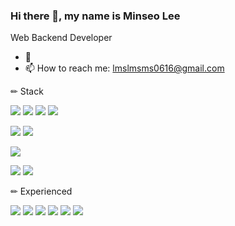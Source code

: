 
### Hi there 👋, my name is Minseo Lee
Web Backend Developer

- 🌱 
- 📫 How to reach me: lmslmsms0616@gmail.com



✏ Stack   

<img  src="https://img.shields.io/badge/Java-007396?style=flat-square&logo=Java&logoColor=white"/> <img  src="https://img.shields.io/badge/SpringBoot-6DB33F?style=flat-square&logo=SpringBoot&logoColor=white"/> <img  src="https://img.shields.io/badge/Mysql-E6B91E?style=flat-square&logo=MySql&logoColor=white"/> <img src="https://img.shields.io/badge/Spring Data JPA-6DB33F?style=flat-square&logo=Spring&logoColor=white"/> 

<img src="https://img.shields.io/badge/React-61DAFB?style=flat-square&logo=React&logoColor=white"/> <img  src="https://img.shields.io/badge/javascript-F7DF1E?style=flat-square&logo=javascript&logoColor=black">

<img  src="https://img.shields.io/badge/Jenkins-D24939?style=flat-square&logo=Jenkins&logoColor=white"/>

<img src="https://img.shields.io/badge/Docker-2496ED?style=flat-square&logo=Docker&logoColor=white"/> <img src="https://img.shields.io/badge/Kubernetes-326CE5?style=flat-square&logo=Kubernetes&logoColor=white"/>

✏ Experienced

<img src="https://img.shields.io/badge/AWS-232F3E?style=flat-square&logo=AmazonAWS&logoColor=white"/> <img src="https://img.shields.io/badge/-kakao%20i%20cloud-FFCD00?style=flat-square&logo=Kakao&logoColor=white"/> 
<img src="https://img.shields.io/badge/C-A8B9CC?style=flat-square&logo=C&logoColor=white"/> <img src="https://img.shields.io/badge/C++-00599C?style=flat-square&logo=C++&logoColor=white"/> <img  src="https://img.shields.io/badge/Python-3766AB?style=flat-square&logo=Python&logoColor=white"/> <img src="https://img.shields.io/badge/Apache Kafka-231F20?style=flat&logo=Apache Kafka&logoColor=white"/> 

  

